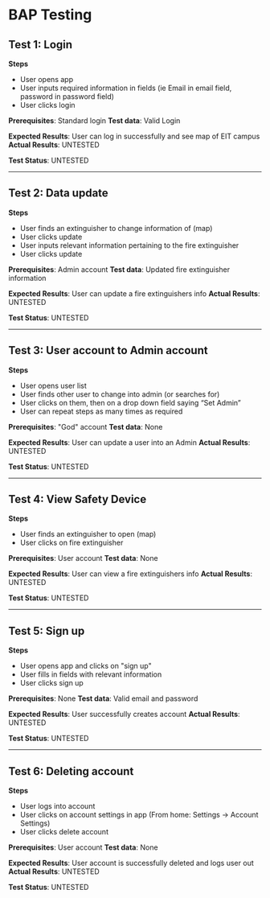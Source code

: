 # BAP Testing
## Test 1: Login
**Steps**
* User opens app
* User inputs required information in fields (ie Email in email field, password in password field)
* User clicks login

**Prerequisites**: Standard login
**Test data**: Valid Login

**Expected Results**: User can log in successfully and see map of EIT campus
**Actual Results**: UNTESTED

**Test Status**: UNTESTED

___

## Test 2: Data update
**Steps**
* User finds an extinguisher to change information of (map)
* User clicks update
* User inputs relevant information pertaining to the fire extinguisher
* User clicks update

**Prerequisites**: Admin account
**Test data**: Updated fire extinguisher information

**Expected Results**: User can update a fire extinguishers info
**Actual Results**: UNTESTED

**Test Status**: UNTESTED
___

## Test 3: User account to Admin account
**Steps**
* User opens user list
* User finds other user to change into admin (or searches for)
* User clicks on them, then on a drop down field saying “Set Admin”
* User can repeat steps as many times as required

**Prerequisites**: "God" account
**Test data**: None

**Expected Results**: User can update a user into an Admin
**Actual Results**: UNTESTED

**Test Status**: UNTESTED

___ 

## Test 4: View Safety Device
**Steps**
* User finds an extinguisher to open (map)
* User clicks on fire extinguisher

**Prerequisites**: User account
**Test data**: None

**Expected Results**: User can view a fire extinguishers info
**Actual Results**: UNTESTED

**Test Status**: UNTESTED

___ 

## Test 5: Sign up
**Steps**
* User opens app and clicks on "sign up"
* User fills in fields with relevant information
* User clicks sign up

**Prerequisites**: None
**Test data**: Valid email and password

**Expected Results**: User successfully creates account
**Actual Results**: UNTESTED

**Test Status**: UNTESTED
___ 

## Test 6: Deleting account
**Steps**
* User logs into account
* User clicks on account settings in app (From home: Settings -> Account Settings)
* User clicks delete account

**Prerequisites**: User account
**Test data**: None

**Expected Results**: User account is successfully deleted and logs user out
**Actual Results**: UNTESTED

**Test Status**: UNTESTED